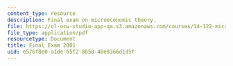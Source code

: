 ```yaml
---
content_type: resource
description: Final exam on microeconomic theory.
file: https://ol-ocw-studio-app-qa.s3.amazonaws.com/courses/14-122-microeconomic-theory-ii-fall-2002/e576f8e0a1de65f28b5840e8366d1d5f_f2001q.pdf
file_type: application/pdf
resourcetype: Document
title: Final Exam 2001
uid: e576f8e0-a1de-65f2-8b58-40e8366d1d5f
---
```

